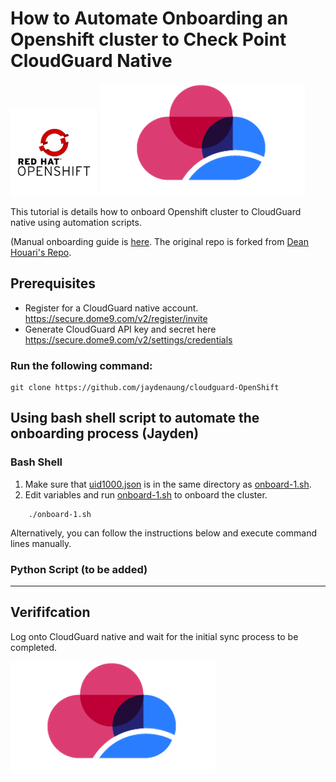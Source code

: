# How to Automate Onboarding an Openshift cluster to Check Point CloudGuard Native

![header image](img/opens.png)                            ![header image](img/cg.png) 

This tutorial is details how to onboard Openshift cluster to CloudGuard native using automation scripts. 

(Manual onboarding guide is [here](https://github.com/jaydenaung/cloudguard-OpenShift). The original repo is forked from [Dean Houari's Repo](https://github.com/chkp-dhouari/cloudguard-OpenShift).

## Prerequisites 

* Register for a CloudGuard native account. https://secure.dome9.com/v2/register/invite
* Generate CloudGuard API key and secret here https://secure.dome9.com/v2/settings/credentials 


### Run the following command:
```
git clone https://github.com/jaydenaung/cloudguard-OpenShift
```

## Using bash shell script to automate the onboarding process (Jayden)

### Bash Shell

1. Make sure that [uid1000.json](uid1000.json) is in the same directory as [onboard-1.sh](onboard-1.sh). 
2. Edit variables and run [onboard-1.sh](onboard-1.sh) to onboard the cluster. 

``` chmod +x onboard-1.sh
    ./onboard-1.sh
```

Alternatively, you can follow the instructions below and execute command lines manually. 

### Python Script (to be added)

---

## Verififcation 

Log onto CloudGuard native and wait for the initial sync process to be completed. 


  
![header image](img/cg.png)  
